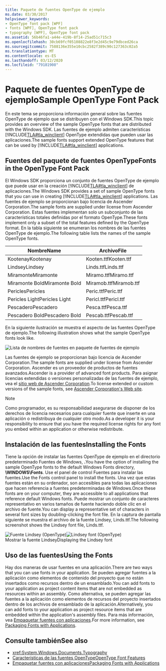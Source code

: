 ```yaml
---
title: Paquete de fuentes OpenType de ejemplo
ms.date: 03/30/2017
helpviewer_keywords:
- OpenType font pack [WPF]
- fonts [WPF], OpenType font pack
- typography [WPF], OpenType font pack
ms.assetid: 56b46fa1-a44e-419b-8f14-25ad51c715c3
ms.openlocfilehash: 30cb69fcf05108822e8f3e2d45c9e79dbced26ca
ms.sourcegitcommit: 7588136e355e10cbc2582f389c90c127363c02a5
ms.translationtype: MT
ms.contentlocale: es-ES
ms.lasthandoff: 03/12/2020
ms.locfileid: "79181908"
---
```

# <a name="sample-opentype-font-pack"></a><span data-ttu-id="af59d-102">Paquete de fuentes OpenType de ejemplo</span><span class="sxs-lookup"><span data-stu-id="af59d-102">Sample OpenType Font Pack</span></span>
<span data-ttu-id="af59d-103">En este tema se proporciona información general sobre las fuentes OpenType de ejemplo que se distribuyen con el Windows SDK.</span><span class="sxs-lookup"><span data-stu-id="af59d-103">This topic provides an overview of the sample OpenType fonts that are distributed with the Windows SDK.</span></span> <span data-ttu-id="af59d-104">Las fuentes de ejemplo admiten características [!INCLUDE[TLA#tla_winclient](../../../../includes/tlasharptla-winclient-md.md)] OpenType extendidas que pueden usar las aplicaciones.</span><span class="sxs-lookup"><span data-stu-id="af59d-104">The sample fonts support extended OpenType features that can be used by [!INCLUDE[TLA#tla_winclient](../../../../includes/tlasharptla-winclient-md.md)] applications.</span></span>  

<a name="overview"></a>
## <a name="fonts-in-the-opentype-font-pack"></a><span data-ttu-id="af59d-105">Fuentes del paquete de fuentes OpenType</span><span class="sxs-lookup"><span data-stu-id="af59d-105">Fonts in the OpenType Font Pack</span></span>  
 <span data-ttu-id="af59d-106">El Windows SDK proporciona un conjunto de fuentes OpenType de ejemplo que puede usar en la creación [!INCLUDE[TLA#tla_winclient](../../../../includes/tlasharptla-winclient-md.md)] de aplicaciones.</span><span class="sxs-lookup"><span data-stu-id="af59d-106">The Windows SDK provides a set of sample OpenType fonts that you can use in creating [!INCLUDE[TLA#tla_winclient](../../../../includes/tlasharptla-winclient-md.md)] applications.</span></span> <span data-ttu-id="af59d-107">Las fuentes de ejemplo se proporcionan bajo licencia de Ascender Corporation.</span><span class="sxs-lookup"><span data-stu-id="af59d-107">The sample fonts are supplied under license from Ascender Corporation.</span></span> <span data-ttu-id="af59d-108">Estas fuentes implementan solo un subconjunto de las características totales definidas por el formato OpenType.</span><span class="sxs-lookup"><span data-stu-id="af59d-108">These fonts implement only a subset of the total features defined by the OpenType format.</span></span> <span data-ttu-id="af59d-109">En la tabla siguiente se enumeran los nombres de las fuentes OpenType de ejemplo.</span><span class="sxs-lookup"><span data-stu-id="af59d-109">The following table lists the names of the sample OpenType fonts.</span></span>  
  
|<span data-ttu-id="af59d-110">**Nombre**</span><span class="sxs-lookup"><span data-stu-id="af59d-110">**Name**</span></span>|<span data-ttu-id="af59d-111">**Archivo**</span><span class="sxs-lookup"><span data-stu-id="af59d-111">**File**</span></span>|  
|--------------|--------------|  
|<span data-ttu-id="af59d-112">Kootenay</span><span class="sxs-lookup"><span data-stu-id="af59d-112">Kootenay</span></span>|<span data-ttu-id="af59d-113">Kooten.ttf</span><span class="sxs-lookup"><span data-stu-id="af59d-113">Kooten.ttf</span></span>|  
|<span data-ttu-id="af59d-114">Lindsey</span><span class="sxs-lookup"><span data-stu-id="af59d-114">Lindsey</span></span>|<span data-ttu-id="af59d-115">Linds.ttf</span><span class="sxs-lookup"><span data-stu-id="af59d-115">Linds.ttf</span></span>|  
|<span data-ttu-id="af59d-116">Miramonte</span><span class="sxs-lookup"><span data-stu-id="af59d-116">Miramonte</span></span>|<span data-ttu-id="af59d-117">Miramo.ttf</span><span class="sxs-lookup"><span data-stu-id="af59d-117">Miramo.ttf</span></span>|  
|<span data-ttu-id="af59d-118">Miramonte Bold</span><span class="sxs-lookup"><span data-stu-id="af59d-118">Miramonte Bold</span></span>|<span data-ttu-id="af59d-119">Miramob.ttf</span><span class="sxs-lookup"><span data-stu-id="af59d-119">Miramob.ttf</span></span>|  
|<span data-ttu-id="af59d-120">Pericles</span><span class="sxs-lookup"><span data-stu-id="af59d-120">Pericles</span></span>|<span data-ttu-id="af59d-121">Peric.ttf</span><span class="sxs-lookup"><span data-stu-id="af59d-121">Peric.ttf</span></span>|  
|<span data-ttu-id="af59d-122">Pericles Light</span><span class="sxs-lookup"><span data-stu-id="af59d-122">Pericles Light</span></span>|<span data-ttu-id="af59d-123">Pericl.ttf</span><span class="sxs-lookup"><span data-stu-id="af59d-123">Pericl.ttf</span></span>|  
|<span data-ttu-id="af59d-124">Pescadero</span><span class="sxs-lookup"><span data-stu-id="af59d-124">Pescadero</span></span>|<span data-ttu-id="af59d-125">Pesca.ttf</span><span class="sxs-lookup"><span data-stu-id="af59d-125">Pesca.ttf</span></span>|  
|<span data-ttu-id="af59d-126">Pescadero Bold</span><span class="sxs-lookup"><span data-stu-id="af59d-126">Pescadero Bold</span></span>|<span data-ttu-id="af59d-127">Pescab.ttf</span><span class="sxs-lookup"><span data-stu-id="af59d-127">Pescab.ttf</span></span>|  
  
 <span data-ttu-id="af59d-128">En la siguiente ilustración se muestra el aspecto de las fuentes OpenType de ejemplo.</span><span class="sxs-lookup"><span data-stu-id="af59d-128">The following illustration shows what the sample OpenType fonts look like.</span></span>  
  
 ![Lista de nombres de fuentes en paquete de fuentes de ejemplo](./media/sample-opentype-font-pack/font-names-sample-pack.gif)  
  
 <span data-ttu-id="af59d-130">Las fuentes de ejemplo se proporcionan bajo licencia de Ascender Corporation.</span><span class="sxs-lookup"><span data-stu-id="af59d-130">The sample fonts are supplied under license from Ascender Corporation.</span></span> <span data-ttu-id="af59d-131">Ascender es un proveedor de productos de fuentes avanzados.</span><span class="sxs-lookup"><span data-stu-id="af59d-131">Ascender is a provider of advanced font products.</span></span> <span data-ttu-id="af59d-132">Para asignar licencias extendidas o versiones personalizadas de las fuentes de ejemplo, vea el [sitio web de Ascender Corporation](https://www.monotype.com/).</span><span class="sxs-lookup"><span data-stu-id="af59d-132">To license extended or custom versions of the sample fonts, see [Ascender Corporation's Web site](https://www.monotype.com/).</span></span>  
  
> [!NOTE]
> <span data-ttu-id="af59d-133">Como programador, es su responsabilidad asegurarse de disponer de los derechos de licencia necesarios para cualquier fuente que inserte en una aplicación o redistribuya de cualquier otro modo.</span><span class="sxs-lookup"><span data-stu-id="af59d-133">As a developer it is your responsibility to ensure that you have the required license rights for any font you embed within an application or otherwise redistribute.</span></span>  
  
<a name="installing_the_fonts"></a>
## <a name="installing-the-fonts"></a><span data-ttu-id="af59d-134">Instalación de las fuentes</span><span class="sxs-lookup"><span data-stu-id="af59d-134">Installing the Fonts</span></span>  
 <span data-ttu-id="af59d-135">Tiene la opción de instalar las fuentes OpenType de ejemplo en el directorio predeterminado Fuentes de Windows, **.**</span><span class="sxs-lookup"><span data-stu-id="af59d-135">You have the option of installing the sample OpenType fonts to the default Windows Fonts directory, **\WINDOWS\Fonts**.</span></span> <span data-ttu-id="af59d-136">Use el panel de control Fuentes para instalar las fuentes.</span><span class="sxs-lookup"><span data-stu-id="af59d-136">Use the Fonts control panel to install the fonts.</span></span> <span data-ttu-id="af59d-137">Una vez que estas fuentes están en su ordenador, son accesibles para todas las aplicaciones que hacen referencia a fuentes predeterminadas de Windows.</span><span class="sxs-lookup"><span data-stu-id="af59d-137">Once these fonts are on your computer, they are accessible to all applications that reference default Windows fonts.</span></span> <span data-ttu-id="af59d-138">Puede mostrar un conjunto de caracteres representativo en varios tamaños de fuente haciendo doble clic en el archivo de fuente.</span><span class="sxs-lookup"><span data-stu-id="af59d-138">You can display a representative set of characters in several font sizes by doubling-clicking the font file.</span></span> <span data-ttu-id="af59d-139">En la captura de pantalla siguiente se muestra el archivo de la fuente Lindsey, Linds.ttf.</span><span class="sxs-lookup"><span data-stu-id="af59d-139">The following screenshot shows the Lindsey font file, Linds.ttf.</span></span>  
  
 <span data-ttu-id="af59d-140">![Fuente Lindsey &#40;OpenType&#41;](./media/typographyinwpf-04.png "TypographyInWPF_04")</span><span class="sxs-lookup"><span data-stu-id="af59d-140">![Lindsey font &#40;OpenType&#41;](./media/typographyinwpf-04.png "TypographyInWPF_04")</span></span>  
<span data-ttu-id="af59d-141">Mostrar la fuente Lindsey</span><span class="sxs-lookup"><span data-stu-id="af59d-141">Displaying the Lindsey font</span></span>  
  
<a name="using_the_fonts"></a>
## <a name="using-the-fonts"></a><span data-ttu-id="af59d-142">Uso de las fuentes</span><span class="sxs-lookup"><span data-stu-id="af59d-142">Using the Fonts</span></span>  
 <span data-ttu-id="af59d-143">Hay dos maneras de usar fuentes en una aplicación.</span><span class="sxs-lookup"><span data-stu-id="af59d-143">There are two ways that you can use fonts in your application.</span></span> <span data-ttu-id="af59d-144">Se pueden agregar fuentes a la aplicación como elementos de contenido del proyecto que no están insertados como recursos dentro de un ensamblado.</span><span class="sxs-lookup"><span data-stu-id="af59d-144">You can add fonts to your application as project content items that are not embedded as resources within an assembly.</span></span> <span data-ttu-id="af59d-145">Como alternativa, se pueden agregar las fuentes a la aplicación como elementos de recursos del proyecto insertados dentro de los archivos de ensamblado de la aplicación.</span><span class="sxs-lookup"><span data-stu-id="af59d-145">Alternatively, you can add fonts to your application as project resource items that are embedded within the application's assembly files.</span></span> <span data-ttu-id="af59d-146">Para más información, vea [Empaquetar fuentes con aplicaciones](packaging-fonts-with-applications.md).</span><span class="sxs-lookup"><span data-stu-id="af59d-146">For more information, see [Packaging Fonts with Applications](packaging-fonts-with-applications.md).</span></span>  
  
## <a name="see-also"></a><span data-ttu-id="af59d-147">Consulte también</span><span class="sxs-lookup"><span data-stu-id="af59d-147">See also</span></span>

- <xref:System.Windows.Documents.Typography>
- [<span data-ttu-id="af59d-148">Características de las fuentes OpenType</span><span class="sxs-lookup"><span data-stu-id="af59d-148">OpenType Font Features</span></span>](opentype-font-features.md)
- [<span data-ttu-id="af59d-149">Empaquetar fuentes con aplicaciones</span><span class="sxs-lookup"><span data-stu-id="af59d-149">Packaging Fonts with Applications</span></span>](packaging-fonts-with-applications.md)
